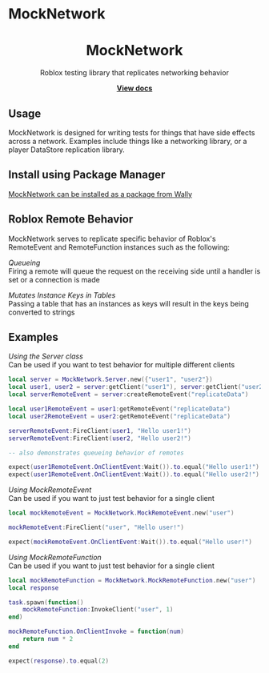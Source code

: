 # MockNetwork
<div align="center">
	<h1>MockNetwork</h1>
	<p>Roblox testing library that replicates networking behavior</p>
	<a href="https://revvy02.github.io/MockNetwork/"><strong>View docs</strong></a>
</div>
<!--moonwave-hide-before-this-line-->

## Usage
MockNetwork is designed for writing tests for things that have side effects across a network.
Examples include things like a networking library, or a player DataStore replication library.

## Install using Package Manager
[MockNetwork can be installed as a package from Wally](https://wally.run/package/revvy02/mocknetwork)

## Roblox Remote Behavior
MockNetwork serves to replicate specific behavior of Roblox's RemoteEvent and RemoteFunction instances such as the following:

*Queueing*\
Firing a remote will queue the request on the receiving side until a handler is set or a connection is made

*Mutates Instance Keys in Tables*\
Passing a table that has an instances as keys will result in the keys being converted to strings

## Examples
*Using the Server class*\
Can be used if you want to test behavior for multiple different clients

```lua
local server = MockNetwork.Server.new({"user1", "user2"})
local user1, user2 = server:getClient("user1"), server:getClient("user2")
local serverRemoteEvent = server:createRemoteEvent("replicateData")

local user1RemoteEvent = user1:getRemoteEvent("replicateData")
local user2RemoteEvent = user2:getRemoteEvent("replicateData")

serverRemoteEvent:FireClient(user1, "Hello user1!")
serverRemoteEvent:FireClient(user2, "Hello user2!")

-- also demonstrates queueing behavior of remotes

expect(user1RemoteEvent.OnClientEvent:Wait()).to.equal("Hello user1!")
expect(user1RemoteEvent.OnClientEvent:Wait()).to.equal("Hello user2!")
```

*Using MockRemoteEvent*\
Can be used if you want to just test behavior for a single client

```lua
local mockRemoteEvent = MockNetwork.MockRemoteEvent.new("user")

mockRemoteEvent:FireClient("user", "Hello user!")

expect(mockRemoteEvent.OnClientEvent:Wait()).to.equal("Hello user!")
```

*Using MockRemoteFunction*\
Can be used if you want to just test behavior for a single client

```lua
local mockRemoteFunction = MockNetwork.MockRemoteFunction.new("user")
local response

task.spawn(function()
	mockRemoteFunction:InvokeClient("user", 1)
end)

mockRemoteFunction.OnClientInvoke = function(num)
	return num * 2
end

expect(response).to.equal(2)
```